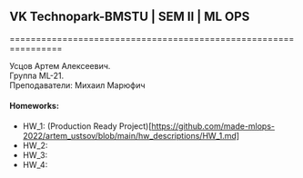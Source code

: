 ## VK Technopark-BMSTU | SEM II | ML OPS

================================================================ 
  
Усцов Артем Алексеевич.  
Группа ML-21.  
Преподаватели: Михаил Марюфич  

#### Homeworks:
- HW_1: (Production Ready Project)[https://github.com/made-mlops-2022/artem_ustsov/blob/main/hw_descriptions/HW_1.md]
- HW_2:
- HW_3:
- HW_4:
